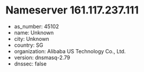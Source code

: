 # Nameserver 161.117.237.111

* as_number: 45102
* name: Unknown
* city: Unknown
* country: SG
* organization: Alibaba US Technology Co., Ltd.
* version: dnsmasq-2.79
* dnssec: false
